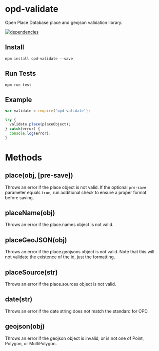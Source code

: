 # opd-validate
Open Place Database place and geojson validation library.

[![dependencies](https://david-dm.org/openplacedatabase/validate.png)](https://david-dm.org/openplacedatabase/validate)

## Install
````
npm install opd-validate --save
````

## Run Tests
````
npm run test
````

## Example
````javascript
var validate = require('opd-validate');

try {
  validate.place(placeObject);
} catch(error) {
  console.log(error);
}
````

# Methods

## place(obj, [pre-save])
Throws an error if the place object is not valid.
If the optional `pre-save` parameter equals `true`, run additional check to ensure a proper format before saving.

## placeName(obj)
Throws an error if the place.names object is not valid.

## placeGeoJSON(obj)
Throws an error if the place.geojsons object is not valid.
Note that this will not validate the existence of the id, just the formatting.

## placeSource(str)
Throws an error if the place.sources object is not valid.

## date(str)
Throws an error if the date string does not match the standard for OPD.

## geojson(obj)
Throws an error if the geojson object is invalid, or is not one of Point, Polygon, or MultiPolygon.
